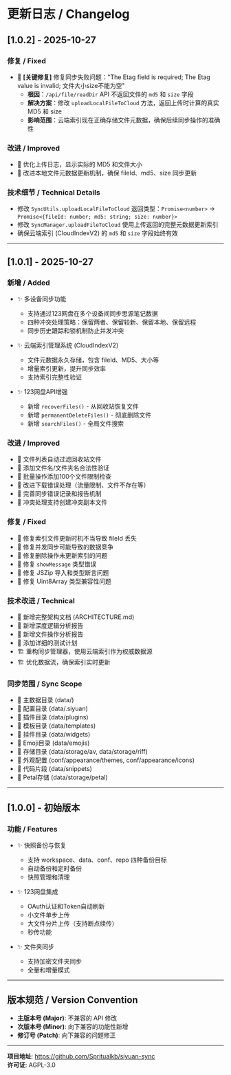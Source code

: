 # 更新日志 / Changelog

## [1.0.2] - 2025-10-27

### 修复 / Fixed
- 🐛 **[关键修复]** 修复同步失败问题："The Etag field is required; The Etag value is invalid; 文件大小size不能为空"
  - **根因**：`/api/file/readDir` API 不返回文件的 `md5` 和 `size` 字段
  - **解决方案**：修改 `uploadLocalFileToCloud` 方法，返回上传时计算的真实 MD5 和 size
  - **影响范围**：云端索引现在正确存储文件元数据，确保后续同步操作的准确性

### 改进 / Improved
- 🔧 优化上传日志，显示实际的 MD5 和文件大小
- 🔧 改进本地文件元数据更新机制，确保 fileId、md5、size 同步更新

### 技术细节 / Technical Details
- 修改 `SyncUtils.uploadLocalFileToCloud` 返回类型：`Promise<number>` → `Promise<{fileId: number; md5: string; size: number}>`
- 修改 `SyncManager.uploadFileToCloud` 使用上传返回的完整元数据更新索引
- 确保云端索引 (CloudIndexV2) 的 `md5` 和 `size` 字段始终有效

---

## [1.0.1] - 2025-10-27

### 新增 / Added
- ✨ 多设备同步功能
  - 支持通过123网盘在多个设备间同步思源笔记数据
  - 四种冲突处理策略：保留两者、保留较新、保留本地、保留远程
  - 同步历史跟踪和锁机制防止并发冲突
  
- ✨ 云端索引管理系统 (CloudIndexV2)
  - 文件元数据永久存储，包含 fileId、MD5、大小等
  - 增量索引更新，提升同步效率
  - 支持索引完整性验证

- ✨ 123网盘API增强
  - 新增 `recoverFiles()` - 从回收站恢复文件
  - 新增 `permanentDeleteFiles()` - 彻底删除文件
  - 新增 `searchFiles()` - 全局文件搜索

### 改进 / Improved
- 🔧 文件列表自动过滤回收站文件
- 🔧 添加文件名/文件夹名合法性验证
- 🔧 批量操作添加100个文件限制检查
- 🔧 改进下载错误处理（流量限制、文件不存在等）
- 🔧 完善同步错误记录和报告机制
- 🔧 冲突处理支持创建冲突副本文件

### 修复 / Fixed
- 🐛 修复索引文件更新时机不当导致 fileId 丢失
- 🐛 修复并发同步可能导致的数据竞争
- 🐛 修复删除操作未更新索引的问题
- 🐛 修复 `showMessage` 类型错误
- 🐛 修复 JSZip 导入和类型断言问题
- 🐛 修复 Uint8Array 类型兼容性问题

### 技术改进 / Technical
- 📝 新增完整架构文档 (ARCHITECTURE.md)
- 📝 新增深度逻辑分析报告
- 📝 新增文件操作分析报告
- 🧪 添加详细的测试计划
- 🏗️ 重构同步管理器，使用云端索引作为权威数据源
- 🏗️ 优化数据流，确保索引实时更新

### 同步范围 / Sync Scope
- 📁 主数据目录 (data/)
- 📁 配置目录 (data/.siyuan)
- 📁 插件目录 (data/plugins)
- 📁 模板目录 (data/templates)
- 📁 挂件目录 (data/widgets)
- 📁 Emoji目录 (data/emojis)
- 📁 存储目录 (data/storage/av, data/storage/riff)
- 📁 外观配置 (conf/appearance/themes, conf/appearance/icons)
- 📁 代码片段 (data/snippets)
- 📁 Petal存储 (data/storage/petal)

---

## [1.0.0] - 初始版本

### 功能 / Features
- ✨ 快照备份与恢复
  - 支持 workspace、data、conf、repo 四种备份目标
  - 自动备份和定时备份
  - 快照管理和清理
  
- ✨ 123网盘集成
  - OAuth认证和Token自动刷新
  - 小文件单步上传
  - 大文件分片上传（支持断点续传）
  - 秒传功能
  
- ✨ 文件夹同步
  - 支持加密文件夹同步
  - 全量和增量模式

---

## 版本规范 / Version Convention

- **主版本号 (Major)**: 不兼容的 API 修改
- **次版本号 (Minor)**: 向下兼容的功能性新增
- **修订号 (Patch)**: 向下兼容的问题修正

---

**项目地址**: https://github.com/Spritualkb/siyuan-sync  
**许可证**: AGPL-3.0

